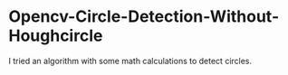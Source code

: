 # Opencv-Circle-Detection-Without-Houghcircle
I tried an algorithm with some math calculations to detect circles.
